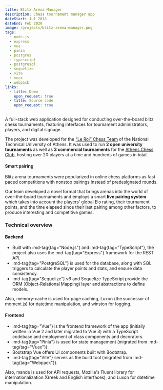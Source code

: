 ```yaml
---
title: Blitz Arena Manager
description: Chess tournament manager app
dateStart: Jul 2018
dateEnd: Feb 2020
image: /projects/blitz-arena-manager.png
tags:
  - node.js
  - express
  - vue
  - pinia
  - postgres
  - typescript
  - postgresql
  - sequelize
  - vite
  - vuex
  - webpack
links:
  - title: Demo
    upon_request: true
  - title: Source code
    upon_request: true
---
```


A full-stack web application designed for conducting over-the-board blitz chess
tournaments, featuring interfaces for tournament administrators, players, and
digital signage.

<!--more-->

The project was developed for the [&ldquo;Le Roi&rdquo; Chess Team](https://skakintua.gr)
of the National Technical University of Athens. It was used to run **2 open
university tournaments** as well as **3 commercial tournaments** for the
[Athens Chess Club](https://athens-chess-club.business.site/), hosting over 20
players at a time and hundreds of games in total.

#### Smart pairing

Blitz arena tournaments were popularized in online chess platforms as fast paced
competitions with nonstop pairings instead of predesignated rounds.

Our team developed a novel format that brings arenas into the world of
over-the-board tournaments and employs a smart **live pairing system** which
takes into account the players' global Elo rating, their tournament points, and
the time elapsed since their last pairing among other factors, to produce
interesting and competitive games.

### Technical overview

#### Backend

* Built with :md-tag{tag="Node.js"} and :md-tag{tag="TypeScript"}, the project also uses the :md-tag{tag="Express"} 
framework for the REST API.
* :md-tag{tag="PostgreSQL"} is used for the database, along with SQL triggers to
calculate the player points and stats, and ensure data consistency.
* :md-tag{tag="Sequelize"} v6 and Sequelize TypeScript provide the ORM
(Object-Relational Mapping) layer and abstractions to define models.

Also, memory-cache is used for page caching, Luxon (the successor of moment.js)
for datetime manipulation, and winston for logging.

#### Frontend

* :md-tag{tag="Vue"} is the frontend framework of the app (initially written in Vue 2 and
later migrated to Vue 3) with a TypeScript codebase and employment of class
components and decorators.
* :md-tag{tag="Pinia"} is used for state management (migrated from :md-tag{tag="Vuex"}).
* Bootstrap Vue offers UI components built with Bootstrap.
* :md-tag{tag="Vite"} serves as the build tool (migrated from :md-tag{tag="Webpack"}).

Also, mande is used for API requests, Mozilla's Fluent library for
internationalization (Greek and English interfaces), and Luxon for datetime
manipulation.
